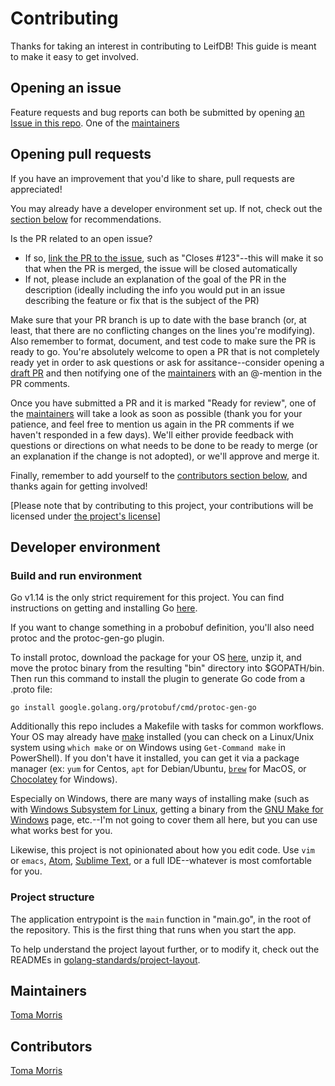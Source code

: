 # Contributing

Thanks for taking an interest in contributing to LeifDB! This guide is meant to make it easy to get involved.

## Opening an issue

Feature requests and bug reports can both be submitted by opening [an Issue in this repo](https://github.com/btmorr/leifdb/issues). One of the [maintainers](#maintainers)

## Opening pull requests

If you have an improvement that you'd like to share, pull requests are appreciated!

You may already have a developer environment set up. If not, check out the [section below](#developer-environment) for recommendations.

Is the PR related to an open issue?
- If so, [link the PR to the issue](https://help.github.com/en/github/managing-your-work-on-github/linking-a-pull-request-to-an-issue#linking-a-pull-request-to-an-issue-using-a-keyword), such as "Closes #123"--this will make it so that when the PR is merged, the issue will be closed automatically
- If not, please include an explanation of the goal of the PR in the description (ideally including the info you would put in an issue describing the feature or fix that is the subject of the PR)

Make sure that your PR branch is up to date with the base branch (or, at least, that there are no conflicting changes on the lines you're modifying). Also remember to format, document, and test code to make sure the PR is ready to go. You're absolutely welcome to open a PR that is not completely ready yet in order to ask questions or ask for assitance--consider opening a [draft PR](https://help.github.com/en/github/collaborating-with-issues-and-pull-requests/about-pull-requests#draft-pull-requests) and then notifying one of the [maintainers](#maintainers) with an @-mention in the PR comments.

Once you have submitted a PR and it is marked "Ready for review", one of the [maintainers](#maintainers) will take a look as soon as possible (thank you for your patience, and feel free to mention us again in the PR comments if we haven't responded in a few days). We'll either provide feedback with questions or directions on what needs to be done to be ready to merge (or an explanation if the change is not adopted), or we'll approve and merge it.

Finally, remember to add yourself to the [contributors section below](#contributors), and thanks again for getting involved!

[Please note that by contributing to this project, your contributions will be licensed under [the project's license](./LICENSE)]

## Developer environment

### Build and run environment

Go v1.14 is the only strict requirement for this project. You can find instructions on getting and installing Go [here](https://golang.org/dl/).

If you want to change something in a probobuf definition, you'll also need protoc and the protoc-gen-go plugin.

To install protoc, download the package for your OS [here](https://github.com/protocolbuffers/protobuf/releases/), unzip it, and move the protoc binary from the resulting "bin" directory into $GOPATH/bin. Then run this command to install the plugin to generate Go code from a .proto file:

```
go install google.golang.org/protobuf/cmd/protoc-gen-go
```

Additionally this repo includes a Makefile with tasks for common workflows. Your OS may already have [make](https://www.gnu.org/software/make/) installed (you can check on a Linux/Unix system using `which make` or on Windows using `Get-Command make` in PowerShell). If you don't have it installed, you can get it via a package manager (ex: `yum` for Centos, `apt` for Debian/Ubuntu, [`brew`](https://brew.sh) for MacOS, or [Chocolatey](https://chocolatey.org) for Windows).

Especially on Windows, there are many ways of installing make (such as with [Windows Subsystem for Linux](https://docs.microsoft.com/en-us/windows/wsl/about), getting a binary from the [GNU Make for Windows](http://gnuwin32.sourceforge.net/packages/make.htm) page, etc.--I'm not going to cover them all here, but you can use what works best for you.

Likewise, this project is not opinionated about how you edit code. Use `vim` or `emacs`, [Atom](https://atom.io), [Sublime Text](https://www.sublimetext.com/), or a full IDE--whatever is most comfortable for you.

### Project structure

The application entrypoint is the `main` function in "main.go", in the root of the repository. This is the first thing that runs when you start the app.

To help understand the project layout further, or to modify it, check out the READMEs in [golang-standards/project-layout](https://github.com/golang-standards/project-layout).

## Maintainers

[Toma Morris](https://github.com/btmorr)

## Contributors

[Toma Morris](https://github.com/btmorr)
